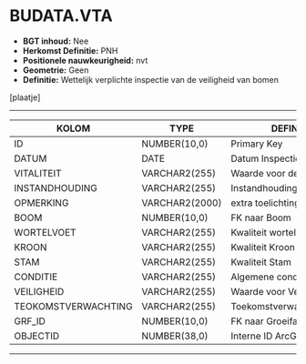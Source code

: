 ﻿# BUDATA.VTA


* __BGT inhoud:__ Nee
* __Herkomst Definitie:__ PNH
* __Positionele nauwkeurigheid:__ nvt
* __Geometrie:__ Geen
* __Definitie:__ Wettelijk verplichte inspectie van de veiligheid van bomen

[plaatje]

***

|KOLOM                           	|TYPE          	|DEFINITIE|
|------                          	|----          	|-----    |
|ID                              	|NUMBER(10,0)  	|Primary Key|
|DATUM                           	|DATE          	|Datum Inspectie|
|VITALITEIT                      	|VARCHAR2(255) 	|Waarde voor de Vitaliteit|
|INSTANDHOUDING                  	|VARCHAR2(255) 	|Instandhoudingsverwachting|
|OPMERKING                       	|VARCHAR2(2000)	|extra toelichting|
|BOOM                            	|NUMBER(10,0)  	|FK naar Boom|
|WORTELVOET                      	|VARCHAR2(255) 	|Kwaliteit wortelvoet|
|KROON                           	|VARCHAR2(255) 	|Kwaliteit Kroon|
|STAM                            	|VARCHAR2(255) 	|Kwaliteit Stam|
|CONDITIE                        	|VARCHAR2(255) 	|Algemene conditie|
|VEILIGHEID                      	|VARCHAR2(255) 	|Waarde voor Veiligheid|
|TEOKOMSTVERWACHTING             	|VARCHAR2(255) 	|Toekomstverwachting|
|GRF_ID                          	|NUMBER(10,0)  	|FK naar Groeifase|
|OBJECTID                        	|NUMBER(38,0)   |Interne ID ArcGIS|

***
